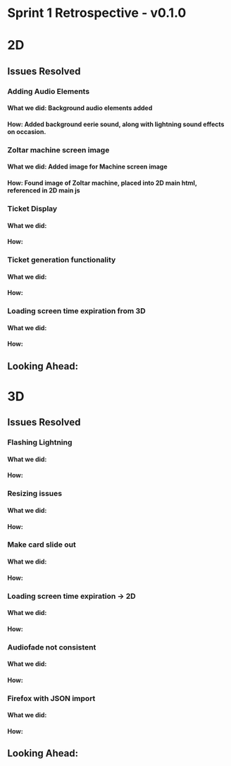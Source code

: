 # Sprint 1 Retrospective - v0.1.0

# 2D

## Issues Resolved

### Adding Audio Elements
#### What we did: Background audio elements added
#### How: Added background eerie sound, along with lightning sound effects on occasion.

### Zoltar machine screen image
#### What we did: Added image for Machine screen image
#### How: Found image of Zoltar machine, placed into 2D main html, referenced in 2D main js

### Ticket Display
#### What we did:
#### How:

### Ticket generation functionality
#### What we did:
#### How:

### Loading screen time expiration from 3D
#### What we did:
#### How:

## Looking Ahead: 

# 3D

## Issues Resolved

### Flashing Lightning
#### What we did:
#### How:

### Resizing issues
#### What we did:
#### How:

### Make card slide out
#### What we did:
#### How:

### Loading screen time expiration -> 2D
#### What we did:
#### How:

### Audiofade not consistent
#### What we did:
#### How:

### Firefox with JSON import
#### What we did:
#### How:

## Looking Ahead: 


